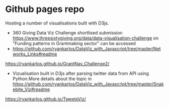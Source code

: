 # Github pages repo

Hosting a number of visualisations built with D3js.

* 360 Giving Data Viz Challenge shortlised submission https://www.threesixtygiving.org/data/data-visualisation-challenge on "Funding patterns in Grantmaking sector" can be accessed 
* https://github.com/ryankarlos/DataViz_with_Javascript/tree/master/Networks_Links#readme 

https://ryankarlos.github.io/GrantNav_Challenge2/

* Vizualisation built in D3js after parsing twitter data from API using Python.More details about the topic in https://github.com/ryankarlos/DataViz_with_Javascript/tree/master/Snakebite_Viz#readme

https://ryankarlos.github.io/TweetsViz/
